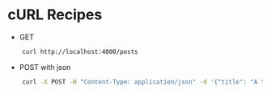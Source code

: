 # cURL Recipes

* GET
```bash
    curl http://localhost:4000/posts
```

* POST with json
```bash
    curl -X POST -H "Content-Type: application/json" -d '{"title": "A title"}' http://localhost:4000/posts
```

